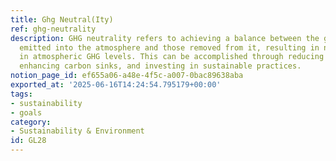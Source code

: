 ```yaml
---
title: Ghg Neutral(Ity)
ref: ghg-neutrality
description: GHG neutrality refers to achieving a balance between the greenhouse gases
  emitted into the atmosphere and those removed from it, resulting in no net increase
  in atmospheric GHG levels. This can be accomplished through reducing emissions,
  enhancing carbon sinks, and investing in sustainable practices.
notion_page_id: ef655a06-a48e-4f5c-a007-0bac89638aba
exported_at: '2025-06-16T14:24:54.795179+00:00'
tags:
- sustainability
- goals
category:
- Sustainability & Environment
id: GL28
---
```



